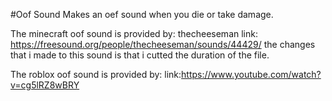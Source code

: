 #Oof Sound
Makes an oef sound when you die or take damage.

The minecraft oof sound is provided by:
thecheeseman
link: https://freesound.org/people/thecheeseman/sounds/44429/
the changes that i made to this sound is that i cutted the duration of the file.

The roblox oof sound is provided by:
link:https://www.youtube.com/watch?v=cg5lRZ8wBRY